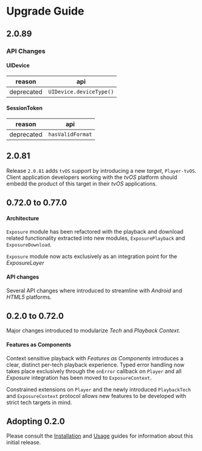 # Upgrade Guide

## 2.0.89

### API Changes

#### UIDevice

| reason | api |
| -------- | --- |
| deprecated | `UIDevice.deviceType()` |

#### SessionToken

| reason | api |
| -------- | --- |
| deprecated | `hasValidFormat` |

## 2.0.81

Release `2.0.81` adds `tvOS` support by introducing a new *target*, `Player-tvOS`. Client application developers working with the *tvOS* platform should embedd the product of this target in their *tvOS* applications.

## 0.72.0 to 0.77.0

#### Architecture
`Exposure` module has been refactored with the playback and download related functionality extracted into new modules, `ExposurePlayback` and `ExposureDownload`.

`Exposure` module now acts exclusively as an integration point for the *ExposureLayer*

#### API changes
Several API changes where introduced to streamline with *Android* and *HTML5* platforms.

## 0.2.0 to 0.72.0
Major changes introduced to modularize *Tech* and *Playback Context*.

#### Features as Components
Context sensitive playback with *Features as Components* introduces a clear, distinct per-tech playback experience. Typed error handling now takes place exclusively through the `onError` callback on `Player` and all *Exposure* integration has been moved to `ExposureContext`.

Constrained extensions on `Player` and the newly introduced `PlaybackTech` and `ExposureContext` protocol allows new features to be developed with strict tech targets in mind.

## Adopting 0.2.0
Please consult the [Installation](https://github.com/EricssonBroadcastServices/iOSClientExposure/blob/master/README.md#installation) and [Usage](https://github.com/EricssonBroadcastServices/iOSClientExposure/blob/master/README.md#getting-started) guides for information about this initial release.
